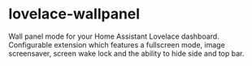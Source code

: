 # lovelace-wallpanel
Wall panel mode for your Home Assistant Lovelace dashboard. Configurable extension which features a fullscreen mode, image screensaver, screen wake lock and the ability to hide side and top bar.
